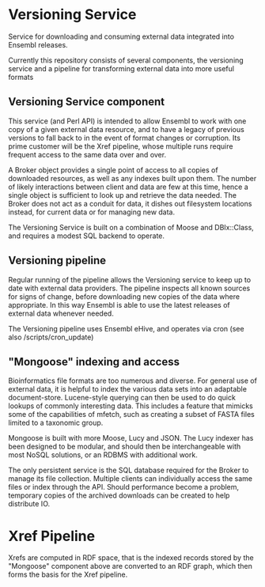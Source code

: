 # Versioning Service
Service for downloading and consuming external data integrated into Ensembl releases.

Currently this repository consists of several components, the versioning service and a pipeline for transforming external data into more useful formats

## Versioning Service component

This service (and Perl API) is intended to allow Ensembl to work with one copy of a given external data resource, and to have a legacy of previous versions to fall back to in the event of format changes or corruption. Its prime customer will be the Xref pipeline, whose multiple runs require frequent access to the same data over and over.

A Broker object provides a single point of access to all copies of downloaded resources, as well as any indexes built upon them. The number of likely interactions between client and data are few at this time, hence a single object is sufficient to look up and retrieve the data needed. The Broker does not act as a conduit for data, it dishes out filesystem locations instead, for current data or for managing new data.

The Versioning Service is built on a combination of Moose and DBIx::Class, and requires a modest SQL backend to operate.

## Versioning pipeline

Regular running of the pipeline allows the Versioning service to keep up to date with external data providers. The pipeline inspects all known sources for signs of change, before downloading new copies of the data where appropriate. In this way Ensembl is able to use the latest releases of external data whenever needed.

The Versioning pipeline uses Ensembl eHive, and operates via cron (see also /scripts/cron_update)

## "Mongoose" indexing and access

Bioinformatics file formats are too numerous and diverse. For general use of external data, it is helpful to index the various data sets into an adaptable document-store. Lucene-style querying can then be used to do quick lookups of commonly interesting data. This includes a feature that mimicks some of the capabilities of mfetch, such as creating a subset of FASTA files limited to a taxonomic group.

Mongoose is built with more Moose, Lucy and JSON. The Lucy indexer has been designed to be modular, and should then be interchangeable with most NoSQL solutions, or an RDBMS with additional work.

The only persistent service is the SQL database required for the Broker to manage its file collection. Multiple clients can individually access the same files or index through the API. Should performance become a problem, temporary copies of the archived downloads can be created to help distribute IO.

# Xref Pipeline

Xrefs are computed in RDF space, that is the indexed records stored by the "Mongoose" component above are converted to an RDF graph, which then forms the basis for the Xref pipeline.